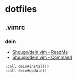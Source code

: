 # dotfiles

## .vimrc
### dein
- [Shougo/dein.vim - ReadMe](https://github.com/Shougo/dein.vim)
- [Shougo/dein.vim - Command](https://github.com/Shougo/dein.vim/blob/master/doc/dein.txt)

```
:call dein#install()
:call dein#update()
```
